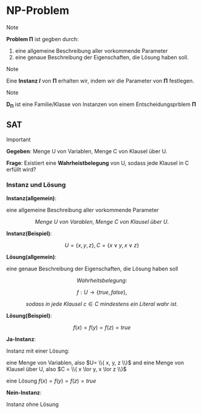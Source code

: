 # NP-Problem

> [!NOTE]
> **Problem $\mathbf{\Pi}$** ist gegben durch:
>
> 1. eine allgemeine Beschreibung aller vorkommende Parameter
> 2. eine genaue Beschreibung der Eigenschaften, die Lösung haben soll.

> [!NOTE]
> Eine **Instanz *I*** von $\mathbf{\Pi}$ erhalten wir, indem wir die Parameter von $\mathbf{\Pi}$ festlegen.

> [!NOTE]
> $\mathbf{D_{\Pi}}$ ist eine Familie/Klasse von Instanzen von einem Entscheidungsprblem $\mathbf{\Pi}$

## SAT

> [!IMPORTANT]
> **Gegeben**: Menge U von Variablen, Menge C von Klausel über U.
> 
> **Frage**: Existiert eine **Wahrheistbelegung** von U, sodass jede Klausel in C erfüllt wird?

### Instanz und Lösung

**Instanz(allgemein)**:

eine allgemeine Beschreibung aller vorkommende Parameter

```math
 Menge\ U\ von\ Varablen,\ Menge\ C\ von\ Klausel\ über\ U.
 ```

**Instanz(Beispiel)**:

```math
U= \left \{x, y, z\right \}, C = \left \{x \lor y, x \lor z \right \}
```

**Lösung(allgemein)**:

eine genaue Beschreibung der Eigenschaften, die Lösung haben soll

$$ Wahrheitsbelegung:$$

```math
f: U \longrightarrow \left \{true, false \right \},
```

$$
 sodass\ in\ jede\ Klausel\ c \in C\ mindestens\ ein\ Literal\ wahr\ ist.
$$

**Lösung(Beispiel)**:

$$
f(x)=f(y)=f(z)=true
$$

**Ja-Instanz**:

Instanz mit einer Lösung:

eine Menge von Variablen, also $U= \\{ x, y, z \\}$ and eine Menge von Klausel über U, also $C = \\{ x \lor y, x \lor z \\}$

eine Lösung $f(x)=f(y)=f(z)=true$

**Nein-Instanz**:

Instanz ohne Lösung
